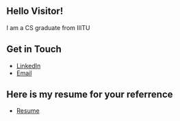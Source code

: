 ## Hello Visitor!

I am a CS graduate from IIITU



## Get in Touch

- [LinkedIn](https://www.linkedin.com/in/bhavishya-solviya/)
- [Email](mailto:bhavishyasolviya@gmail.com)

## Here is my resume for your referrence
- [Resume](https://bit.ly/3Kvv4Ex)
